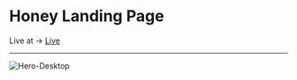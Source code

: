 <h1>Honey Landing Page</h1>
Live at ->  <a href="https://honey-landing-page.netlify.app/">Live</a>
 <hr/>

 
 ![Hero-Desktop](https://github.com/Anca200/Honey-Landing-Page/assets/158541722/1ef4f299-f52c-4cbf-a26f-18382e47127f)
